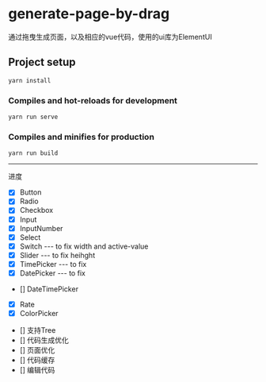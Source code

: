# generate-page-by-drag

通过拖曳生成页面，以及相应的vue代码，使用的ui库为ElementUI

## Project setup
```
yarn install
```

### Compiles and hot-reloads for development
```
yarn run serve
```

### Compiles and minifies for production
```
yarn run build
```

-----
进度

- [x] Button
- [x] Radio
- [x] Checkbox
- [x] Input
- [x] InputNumber
- [x] Select
- [x] Switch --- to fix width and active-value
- [x] Slider --- to fix heihght
- [x] TimePicker --- to fix
- [x] DatePicker --- to fix
- [] DateTimePicker
- [x] Rate
- [x] ColorPicker
- [] 支持Tree
- [] 代码生成优化
- [] 页面优化
- [] 代码缓存
- [] 编辑代码

